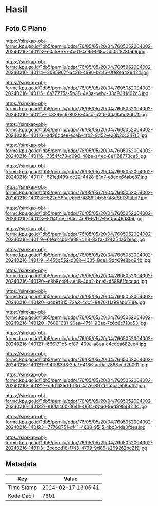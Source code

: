 # Hasil

## Foto C Plano

https://sirekap-obj-formc.kpu.go.id/1db5/pemilu/pdpr/76/05/05/20/04/7605052004002-20240216-140113--e0a58e7e-4c61-4c96-918c-5b05f878f5b9.jpg

https://sirekap-obj-formc.kpu.go.id/1db5/pemilu/pdpr/76/05/05/20/04/7605052004002-20240216-140114--3095967f-a438-4896-bd45-0fe2ea428424.jpg

https://sirekap-obj-formc.kpu.go.id/1db5/pemilu/pdpr/76/05/05/20/04/7605052004002-20240216-140115--6a77775a-5b38-4e3a-bebd-33d9381d02c3.jpg

https://sirekap-obj-formc.kpu.go.id/1db5/pemilu/pdpr/76/05/05/20/04/7605052004002-20240216-140115--1c329ec9-8038-45cd-b2f9-34a8abd2667f.jpg

https://sirekap-obj-formc.kpu.go.id/1db5/pemilu/pdpr/76/05/05/20/04/7605052004002-20240216-140116--ad96cdee-eceb-4fb2-9d52-e20b2cc247f5.jpg

https://sirekap-obj-formc.kpu.go.id/1db5/pemilu/pdpr/76/05/05/20/04/7605052004002-20240216-140116--7354fc73-d990-48be-a4ec-8e1168773ce5.jpg

https://sirekap-obj-formc.kpu.go.id/1db5/pemilu/pdpr/76/05/05/20/04/7605052004002-20240216-140117--621ed499-cc22-4428-81d7-e8ece66abc87.jpg

https://sirekap-obj-formc.kpu.go.id/1db5/pemilu/pdpr/76/05/05/20/04/7605052004002-20240216-140118--522e66fa-e6c6-4886-bb55-48d6bf39abd7.jpg

https://sirekap-obj-formc.kpu.go.id/1db5/pemilu/pdpr/76/05/05/20/04/7605052004002-20240216-140118--5f14ffce-784c-4e81-9702-9eff5c46d804.jpg

https://sirekap-obj-formc.kpu.go.id/1db5/pemilu/pdpr/76/05/05/20/04/7605052004002-20240216-140119--6fea2cbb-fe88-4118-83f3-d24254a52ead.jpg

https://sirekap-obj-formc.kpu.go.id/1db5/pemilu/pdpr/76/05/05/20/04/7605052004002-20240216-140119--4455c552-d38b-4335-8de1-9d469e8bd94b.jpg

https://sirekap-obj-formc.kpu.go.id/1db5/pemilu/pdpr/76/05/05/20/04/7605052004002-20240216-140120--e8b8cc9f-aec8-4db2-bce5-d58861fdccbd.jpg

https://sirekap-obj-formc.kpu.go.id/1db5/pemilu/pdpr/76/05/05/20/04/7605052004002-20240216-140120--acb9f815-72a2-4dc5-8e76-f1a99abb518e.jpg

https://sirekap-obj-formc.kpu.go.id/1db5/pemilu/pdpr/76/05/05/20/04/7605052004002-20240216-140120--76091631-96ea-4751-93ac-7c6c8c718d53.jpg

https://sirekap-obj-formc.kpu.go.id/1db5/pemilu/pdpr/76/05/05/20/04/7605052004002-20240216-140121--666171b5-cf87-409e-a8aa-c4cdca682ee4.jpg

https://sirekap-obj-formc.kpu.go.id/1db5/pemilu/pdpr/76/05/05/20/04/7605052004002-20240216-140121--94f583d8-2da9-4186-ac9a-2868cad2b001.jpg

https://sirekap-obj-formc.kpu.go.id/1db5/pemilu/pdpr/76/05/05/20/04/7605052004002-20240216-140122--d9d1135d-613d-4a7e-897d-fa5c0eb8ba12.jpg

https://sirekap-obj-formc.kpu.go.id/1db5/pemilu/pdpr/76/05/05/20/04/7605052004002-20240216-140122--e16fa46b-3641-4884-bbad-99d9984821fc.jpg

https://sirekap-obj-formc.kpu.go.id/1db5/pemilu/pdpr/76/05/05/20/04/7605052004002-20240216-140123--77760751-df41-4638-9515-4bc34da0fdea.jpg

https://sirekap-obj-formc.kpu.go.id/1db5/pemilu/pdpr/76/05/05/20/04/7605052004002-20240216-140113--2bcbcd18-f743-4799-9d89-a269262bc219.jpg


## Metadata

| Key        | Value               |
| ---------- | ------------------- |
| Time Stamp | 2024-02-17 13:05:41 |
| Kode Dapil | 7601                |



